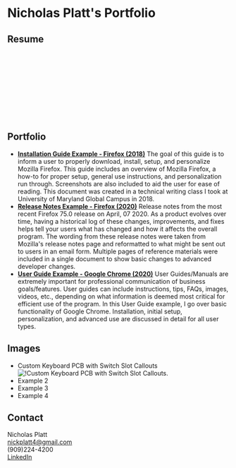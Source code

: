 # Nicholas Platt's Portfolio

## Resume
<object data="https://nicklyss.com/wp-content/uploads/2020/04/Nicholas-Platt-Resume.pdf" type="application/pdf" width="100%" height="500px">
        <embed src="https://nicklyss.com/wp-content/uploads/2020/04/Nicholas-Platt-Resume.pdf" type="application/pdf" />
    </object>

## Portfolio
* [**Installation Guide Example - Firefox (2018)**](https://nicklyss.com/wp-content/uploads/2020/04/Firefox-Instructional-Guide-Nick-Platt.pdf)  The goal of this guide is to inform a user to properly download, install, setup, and personalize Mozilla Firefox. This guide includes an overview of Mozilla Firefox, a how-to for proper setup, general use instructions, and personalization run through. Screenshots are also included to aid the user for ease of reading. This document was created in a technical writing class I took at University of Maryland Global Campus in 2018.
* [**Release Notes Example - Firefox (2020)**](https://nicklyss.com/wp-content/uploads/2020/04/Firefox-75.0-Release-Notes.pdf)  Release notes from the most recent Firefox 75.0 release on April, 07 2020. As a product evolves over time, having a historical log of these changes, improvements, and fixes helps tell your users what has changed and how it affects the overall program. The wording from these release notes were taken from Mozilla's release notes page and reformatted to what might be sent out to users in an email form. Multiple pages of reference materials were included in a single document to show basic changes to advanced developer changes.
* [**User Guide Example - Google Chrome (2020)**](https://nicklyss.com/userguide)  User Guides/Manuals are extremely important for professional communication of business goals/features. User guides can include instructions, tips, FAQs, images, videos, etc., depending on what information is deemed most critical for efficient use of the program. In this User Guide example, I go over basic functionality of Google Chrome. Installation, initial setup, personalization, and advanced use are discussed in detail for all user types.

## Images

* Custom Keyboard PCB with Switch Slot Callouts  
![!Custom Keyboard PCB with Switch Slot Callouts.](https://nicklyss.com/wp-content/uploads/2020/05/Keyboard-PCB.png)  
* Example 2
* Example 3
* Example 4


## Contact
Nicholas Platt  
nickplatt4@gmail.com  
(909)224-4200  
[LinkedIn](https://www.linkedin.com/in/nicholas-platt/)